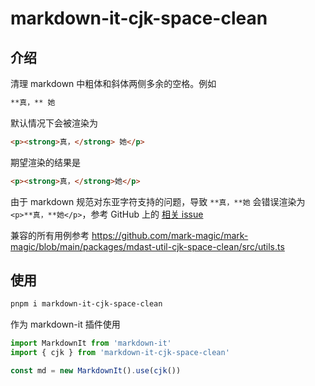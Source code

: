 # markdown-it-cjk-space-clean

## 介绍

清理 markdown 中粗体和斜体两侧多余的空格。例如

```md
**真，** 她
```

默认情况下会被渲染为

```html
<p><strong>真，</strong> 她</p>
```

期望渲染的结果是

```html
<p><strong>真，</strong>她</p>
```

由于 markdown 规范对东亚字符支持的问题，导致 `**真，**她` 会错误渲染为 `<p>**真，**她</p>`，参考 GitHub 上的 [相关 issue](https://github.com/commonmark/commonmark-spec/issues/650)

兼容的所有用例参考 <https://github.com/mark-magic/mark-magic/blob/main/packages/mdast-util-cjk-space-clean/src/utils.ts>

## 使用

```sh
pnpm i markdown-it-cjk-space-clean
```

作为 markdown-it 插件使用

```ts
import MarkdownIt from 'markdown-it'
import { cjk } from 'markdown-it-cjk-space-clean'

const md = new MarkdownIt().use(cjk())
```
